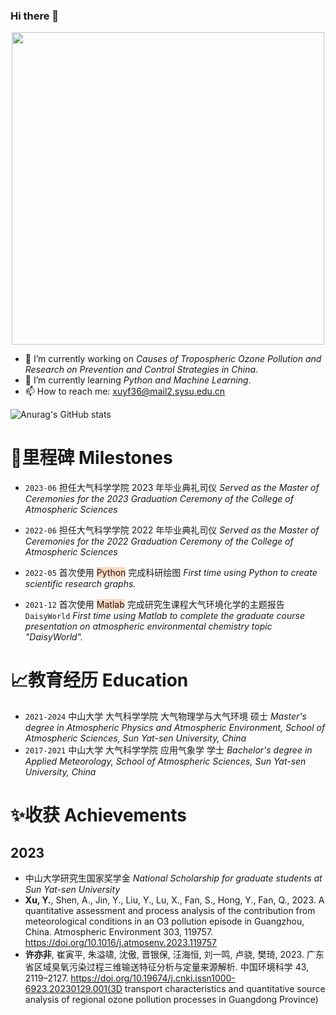 ### Hi there 👋

<!--
**Iphisxu/Iphisxu** is a ✨ _special_ ✨ repository because its `README.md` (this file) appears on your GitHub profile.

Here are some ideas to get you started:

- 🔭 I’m currently working on ...
- 🌱 I’m currently learning ...
- 👯 I’m looking to collaborate on ...
- 🤔 I’m looking for help with ...
- 💬 Ask me about ...
- 📫 How to reach me: ...
- 😄 Pronouns: ...
- ⚡ Fun fact: ...
-->

<div align="center"> <img src="https://picgo-evan.oss-cn-guangzhou.aliyuncs.com/img/202312251523104.png" width = 500 /> </div>

- 🔭 I’m currently working on *Causes of Tropospheric Ozone Pollution and Research on Prevention and Control Strategies in China*.
- 🌱 I’m currently learning *Python and Machine Learning*.
- 📫 How to reach me: xuyf36@mail2.sysu.edu.cn

![Anurag's GitHub stats](https://github-readme-stats.vercel.app/api?username=Iphisxu&show_icons=true&theme=ambient_gradient)

# 🚩里程碑 Milestones
* `2023-06`
担任大气科学学院 2023 年毕业典礼司仪
*Served as the Master of Ceremonies for the 2023 Graduation Ceremony of the College of Atmospheric Sciences*

* `2022-06`
担任大气科学学院 2022 年毕业典礼司仪
*Served as the Master of Ceremonies for the 2022 Graduation Ceremony of the College of Atmospheric Sciences*

* `2022-05`
首次使用 <span style="background:rgba(255, 183, 139, 0.55)">Python</span> 完成科研绘图
*First time using Python to create scientific research graphs.*

* `2021-12`
首次使用 <span style="background:rgba(255, 183, 139, 0.55)">Matlab</span> 完成研究生课程大气环境化学的主题报告`DaisyWorld`
*First time using Matlab to complete the graduate course presentation on atmospheric environmental chemistry topic "DaisyWorld".*


# 📈教育经历 Education 

* `2021-2024`
中山大学 大气科学学院 大气物理学与大气环境 硕士
*Master's degree in Atmospheric Physics and Atmospheric Environment, School of Atmospheric Sciences, Sun Yat-sen University, China*
* `2017-2021`
中山大学 大气科学学院 应用气象学 学士
*Bachelor's degree in Applied Meteorology, School of Atmospheric Sciences, Sun Yat-sen University, China*

# ✨收获 Achievements
## 2023
* 中山大学研究生国家奖学金
*National Scholarship for graduate students at Sun Yat-sen University*
* **Xu, Y.**, Shen, A., Jin, Y., Liu, Y., Lu, X., Fan, S., Hong, Y., Fan, Q., 2023. A quantitative assessment and process analysis of the contribution from meteorological conditions in an O3 pollution episode in Guangzhou, China. Atmospheric Environment 303, 119757. https://doi.org/10.1016/j.atmosenv.2023.119757
* **许亦非**, 崔寅平, 朱溢啸, 沈傲, 晋银保, 汪海恒, 刘一鸣, 卢骁, 樊琦, 2023. 广东省区域臭氧污染过程三维输送特征分析与定量来源解析. 中国环境科学 43, 2119–2127. https://doi.org/10.19674/j.cnki.issn1000-6923.20230129.001(3D transport characteristics and quantitative source analysis of regional ozone pollution processes in Guangdong Province)
